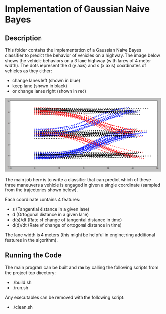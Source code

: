 # Implementation of Gaussian Naive Bayes

## Description 

This folder contains the implementation of a Gaussian Naive Bayes classifier to predict the behavior of vehicles on a highway. The image below shows the vehicle behaviors on a 3 lane highway (with lanes of 4 meter width). The dots represent the d (y axis) and s (x axis) coordinates of vehicles as they either:

- change lanes left (shown in blue)
- keep lane (shown in black)
- or change lanes right (shown in red)

![Vehicle behaviors on a highway](images/naive-bayes.png)

The main job here is to write a classifier that can predict which of these three maneuvers a vehicle is engaged in given a single coordinate (sampled from the trajectories shown below).

Each coordinate contains 4 features:

- s (Tangential distance in a given lane)
- d (Ortogonal distance in a given lane)
- d(s)/dt (Rate of change of tangential distance in time) 
- d(d)/dt (Rate of change of ortogonal distance in time)

The lane width is 4 meters (this might be helpful in engineering additional features in the algorithm).

## Running the Code

The main program can be built and ran by calling the following scripts from the project top directory:

- ./build.sh
- ./run.sh
 
Any executables can be removed with the following script:

 - ./clean.sh

